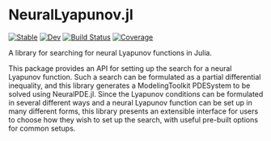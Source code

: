# NeuralLyapunov.jl

[![Stable](https://img.shields.io/badge/docs-stable-blue.svg)](https://SciML.github.io/NeuralLyapunov.jl/stable/)
[![Dev](https://img.shields.io/badge/docs-dev-blue.svg)](https://SciML.github.io/NeuralLyapunov.jl/dev/)
[![Build Status](https://github.com/SciML/NeuralLyapunov.jl/actions/workflows/CI.yml/badge.svg?branch=master)](https://github.com/SciML/NeuralLyapunov.jl/actions/workflows/CI.yml?query=branch%3Amaster)
[![Coverage](https://codecov.io/gh/SciML/NeuralLyapunov.jl/branch/master/graph/badge.svg)](https://codecov.io/gh/SciML/NeuralLyapunov.jl)

A library for searching for neural Lyapunov functions in Julia.

This package provides an API for setting up the search for a neural Lyapunov function.
Such a search can be formulated as a partial differential inequality, and this library generates a ModelingToolkit PDESystem to be solved using NeuralPDE.jl.
Since the Lyapunov conditions can be formulated in several different ways and a neural Lyapunov function can be set up in many different forms, this library presents an extensible interface for users to choose how they wish to set up the search, with useful pre-built options for common setups.

